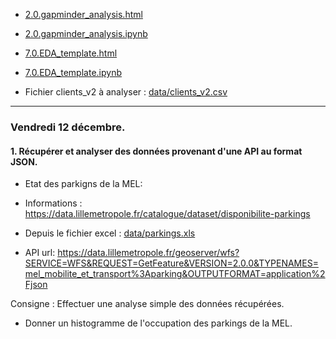 * [2.0.gapminder_analysis.html](2.0.gapminder_analysis.html)
* [2.0.gapminder_analysis.ipynb](2.0.gapminder_analysis.ipynb)

* [7.0.EDA_template.html](7.0.EDA_template.html)
* [7.0.EDA_template.ipynb](7.0.EDA_template.ipynb)

* Fichier clients_v2 à analyser : [data/clients_v2.csv](data/clients_v2.csv)

<hr>

### Vendredi 12 décembre.

#### 1. Récupérer et analyser des données provenant d'une API au format JSON.
* Etat des parkigns de la MEL:
* Informations : https://data.lillemetropole.fr/catalogue/dataset/disponibilite-parkings

* Depuis le fichier excel : [data/parkings.xls](data/parkings.xls)
 
* API url: https://data.lillemetropole.fr/geoserver/wfs?SERVICE=WFS&REQUEST=GetFeature&VERSION=2.0.0&TYPENAMES=mel_mobilite_et_transport%3Aparking&OUTPUTFORMAT=application%2Fjson

Consigne : Effectuer une analyse simple des données récupérées.
* Donner un histogramme de l'occupation des parkings de la MEL.

